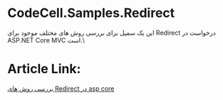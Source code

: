 # CodeCell.Samples.Redirect
این یک سمپل برای بررسی روش های مختلف موجود برای Redirect درخواست در ASP.NET Core MVC است.\
# Article Link:
[بررسی روش های Redirect در asp core](https://codecell.ir/a/2d17)
